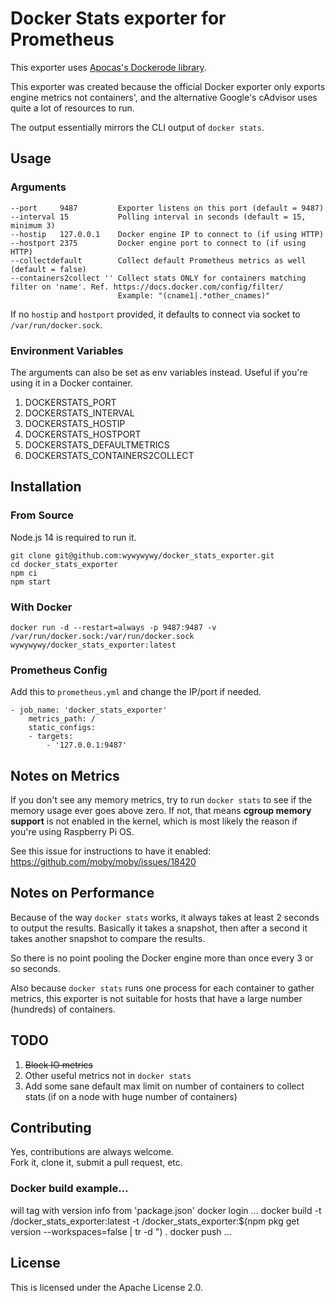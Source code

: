 # Docker Stats exporter for Prometheus

This exporter uses [Apocas's Dockerode library](https://github.com/apocas/dockerode).

This exporter was created because the official Docker exporter only exports engine metrics not containers', and the alternative Google's cAdvisor uses quite a lot of resources to run.

The output essentially mirrors the CLI output of `docker stats`.

## Usage

### Arguments

    --port     9487         Exporter listens on this port (default = 9487)
    --interval 15           Polling interval in seconds (default = 15, minimum 3)
    --hostip   127.0.0.1    Docker engine IP to connect to (if using HTTP)
    --hostport 2375         Docker engine port to connect to (if using HTTP)
    --collectdefault        Collect default Prometheus metrics as well (default = false)
    --containers2collect '' Collect stats ONLY for containers matching filter on 'name'. Ref. https://docs.docker.com/config/filter/
                            Example: "(cname1|.*other_cnames)"

If no `hostip` and `hostport` provided, it defaults to connect via socket to `/var/run/docker.sock`.

### Environment Variables

The arguments can also be set as env variables instead. Useful if you're using it in a Docker container.

1. DOCKERSTATS_PORT
1. DOCKERSTATS_INTERVAL
1. DOCKERSTATS_HOSTIP
1. DOCKERSTATS_HOSTPORT
1. DOCKERSTATS_DEFAULTMETRICS
1. DOCKERSTATS_CONTAINERS2COLLECT

## Installation

### From Source

Node.js 14 is required to run it.

    git clone git@github.com:wywywywy/docker_stats_exporter.git
    cd docker_stats_exporter
    npm ci
    npm start

### With Docker

    docker run -d --restart=always -p 9487:9487 -v /var/run/docker.sock:/var/run/docker.sock wywywywy/docker_stats_exporter:latest

### Prometheus Config

Add this to `prometheus.yml` and change the IP/port if needed.

    - job_name: 'docker_stats_exporter'
        metrics_path: /
        static_configs:
        - targets:
            - '127.0.0.1:9487'

## Notes on Metrics

If you don't see any memory metrics, try to run `docker stats` to see if the memory usage ever goes above zero. If not, that means **cgroup memory support** is not enabled in the kernel, which is most likely the reason if you're using Raspberry Pi OS.

See this issue for instructions to have it enabled: https://github.com/moby/moby/issues/18420

## Notes on Performance

Because of the way `docker stats` works, it always takes at least 2 seconds to output the results.  Basically it takes a snapshot, then after a second it takes another snapshot to compare the results.

So there is no point pooling the Docker engine more than once every 3 or so seconds.

Also because `docker stats` runs one process for each container to gather metrics, this exporter is not suitable for hosts that have a large number (hundreds) of containers.

## TODO

1. ~~Block IO metrics~~
2. Other useful metrics not in `docker stats`
3. Add some sane default max limit on number of containers to collect stats (if on a node with huge number of containers)

## Contributing

Yes, contributions are always welcome.  
Fork it, clone it, submit a pull request, etc.

### Docker build example...
will tag with version info from 'package.json'
docker login ...
docker build -t <user>/docker_stats_exporter:latest -t <user>/docker_stats_exporter:$(npm pkg get version --workspaces=false | tr -d \") .
docker push ...

## License

This is licensed under the Apache License 2.0.

